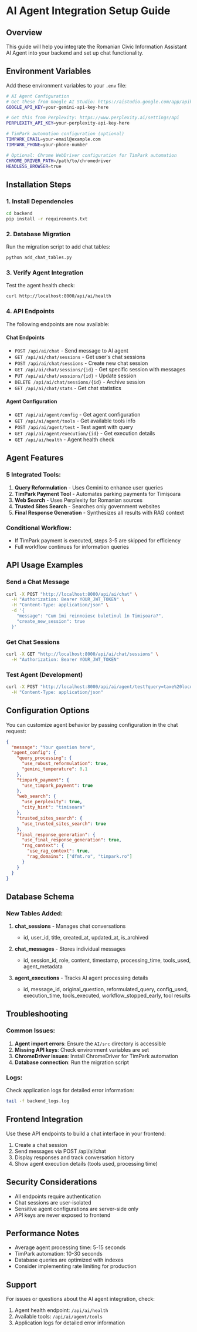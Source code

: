 # AI Agent Integration Setup Guide

## Overview

This guide will help you integrate the Romanian Civic Information Assistant AI Agent into your backend and set up chat functionality.

## Environment Variables

Add these environment variables to your `.env` file:

```bash
# AI Agent Configuration
# Get these from Google AI Studio: https://aistudio.google.com/app/apikey
GOOGLE_API_KEY=your-gemini-api-key-here

# Get this from Perplexity: https://www.perplexity.ai/settings/api
PERPLEXITY_API_KEY=your-perplexity-api-key-here

# TimPark automation configuration (optional)
TIMPARK_EMAIL=your-email@example.com
TIMPARK_PHONE=your-phone-number

# Optional: Chrome WebDriver configuration for TimPark automation
CHROME_DRIVER_PATH=/path/to/chromedriver
HEADLESS_BROWSER=true
```

## Installation Steps

### 1. Install Dependencies

```bash
cd backend
pip install -r requirements.txt
```

### 2. Database Migration

Run the migration script to add chat tables:

```bash
python add_chat_tables.py
```

### 3. Verify Agent Integration

Test the agent health check:

```bash
curl http://localhost:8000/api/ai/health
```

### 4. API Endpoints

The following endpoints are now available:

#### Chat Endpoints
- `POST /api/ai/chat` - Send message to AI agent
- `GET /api/ai/chat/sessions` - Get user's chat sessions
- `POST /api/ai/chat/sessions` - Create new chat session
- `GET /api/ai/chat/sessions/{id}` - Get specific session with messages
- `PUT /api/ai/chat/sessions/{id}` - Update session
- `DELETE /api/ai/chat/sessions/{id}` - Archive session
- `GET /api/ai/chat/stats` - Get chat statistics

#### Agent Configuration
- `GET /api/ai/agent/config` - Get agent configuration
- `GET /api/ai/agent/tools` - Get available tools info
- `POST /api/ai/agent/test` - Test agent with query
- `GET /api/ai/agent/execution/{id}` - Get execution details
- `GET /api/ai/health` - Agent health check

## Agent Features

### 5 Integrated Tools:

1. **Query Reformulation** - Uses Gemini to enhance user queries
2. **TimPark Payment Tool** - Automates parking payments for Timișoara
3. **Web Search** - Uses Perplexity for Romanian sources
4. **Trusted Sites Search** - Searches only government websites
5. **Final Response Generation** - Synthesizes all results with RAG context

### Conditional Workflow:
- If TimPark payment is executed, steps 3-5 are skipped for efficiency
- Full workflow continues for information queries

## API Usage Examples

### Send a Chat Message

```bash
curl -X POST "http://localhost:8000/api/ai/chat" \
  -H "Authorization: Bearer YOUR_JWT_TOKEN" \
  -H "Content-Type: application/json" \
  -d '{
    "message": "Cum îmi reinnoiesc buletinul în Timișoara?",
    "create_new_session": true
  }'
```

### Get Chat Sessions

```bash
curl -X GET "http://localhost:8000/api/ai/chat/sessions" \
  -H "Authorization: Bearer YOUR_JWT_TOKEN"
```

### Test Agent (Development)

```bash
curl -X POST "http://localhost:8000/api/ai/agent/test?query=taxe%20locuinta%20Timisoara" \
  -H "Content-Type: application/json"
```

## Configuration Options

You can customize agent behavior by passing configuration in the chat request:

```json
{
  "message": "Your question here",
  "agent_config": {
    "query_processing": {
      "use_robust_reformulation": true,
      "gemini_temperature": 0.1
    },
    "timpark_payment": {
      "use_timpark_payment": true
    },
    "web_search": {
      "use_perplexity": true,
      "city_hint": "timisoara"
    },
    "trusted_sites_search": {
      "use_trusted_sites_search": true
    },
    "final_response_generation": {
      "use_final_response_generation": true,
      "rag_context": {
        "use_rag_context": true,
        "rag_domains": ["dfmt.ro", "timpark.ro"]
      }
    }
  }
}
```

## Database Schema

### New Tables Added:

1. **chat_sessions** - Manages chat conversations
   - id, user_id, title, created_at, updated_at, is_archived

2. **chat_messages** - Stores individual messages
   - id, session_id, role, content, timestamp, processing_time, tools_used, agent_metadata

3. **agent_executions** - Tracks AI agent processing details
   - id, message_id, original_question, reformulated_query, config_used, execution_time, tools_executed, workflow_stopped_early, tool results

## Troubleshooting

### Common Issues:

1. **Agent import errors**: Ensure the `AI/src` directory is accessible
2. **Missing API keys**: Check environment variables are set
3. **ChromeDriver issues**: Install ChromeDriver for TimPark automation
4. **Database connection**: Run the migration script

### Logs:
Check application logs for detailed error information:
```bash
tail -f backend_logs.log
```

## Frontend Integration

Use these API endpoints to build a chat interface in your frontend:

1. Create a chat session
2. Send messages via POST /api/ai/chat
3. Display responses and track conversation history
4. Show agent execution details (tools used, processing time)

## Security Considerations

- All endpoints require authentication
- Chat sessions are user-isolated
- Sensitive agent configurations are server-side only
- API keys are never exposed to frontend

## Performance Notes

- Average agent processing time: 5-15 seconds
- TimPark automation: 10-30 seconds
- Database queries are optimized with indexes
- Consider implementing rate limiting for production

## Support

For issues or questions about the AI agent integration, check:
1. Agent health endpoint: `/api/ai/health`
2. Available tools: `/api/ai/agent/tools`
3. Application logs for detailed error information 